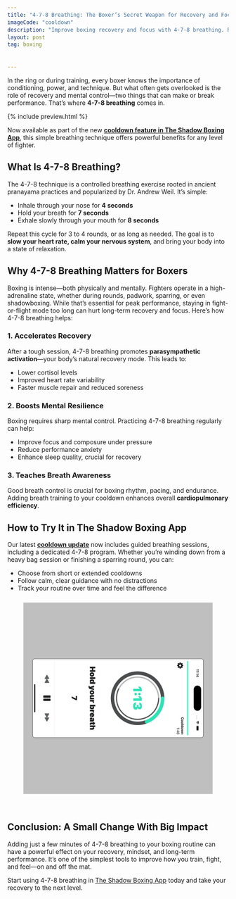 ```yaml
---
title: "4-7-8 Breathing: The Boxer’s Secret Weapon for Recovery and Focus"
imageCode: "cooldown"
description: "Improve boxing recovery and focus with 4-7-8 breathing. Reduce stress, boost performance, and train smarter."
layout: post
tag: boxing


---
```


In the ring or during training, every boxer knows the importance of conditioning, power, and technique. But what often gets overlooked is the role of recovery and mental control—two things that can make or break performance. That’s where **4-7-8 breathing** comes in. 

{% include preview.html %}

Now available as part of the new [**cooldown feature in The Shadow Boxing App**](/cooldown/), this simple breathing technique offers powerful benefits for any level of fighter.

## What Is 4-7-8 Breathing?

The 4-7-8 technique is a controlled breathing exercise rooted in ancient pranayama practices and popularized by Dr. Andrew Weil. It’s simple:

- Inhale through your nose for **4 seconds**
- Hold your breath for **7 seconds**
- Exhale slowly through your mouth for **8 seconds**

Repeat this cycle for 3 to 4 rounds, or as long as needed. The goal is to **slow your heart rate, calm your nervous system**, and bring your body into a state of relaxation.

## Why 4-7-8 Breathing Matters for Boxers

Boxing is intense—both physically and mentally. Fighters operate in a high-adrenaline state, whether during rounds, padwork, sparring, or even shadowboxing. While that’s essential for peak performance, staying in fight-or-flight mode too long can hurt long-term recovery and focus. Here’s how 4-7-8 breathing helps:

### 1. **Accelerates Recovery**

After a tough session, 4-7-8 breathing promotes **parasympathetic activation**—your body’s natural recovery mode. This leads to:

- Lower cortisol levels
- Improved heart rate variability
- Faster muscle repair and reduced soreness

### 2. **Boosts Mental Resilience**

Boxing requires sharp mental control. Practicing 4-7-8 breathing regularly can help:

- Improve focus and composure under pressure
- Reduce performance anxiety
- Enhance sleep quality, crucial for recovery

### 3. **Teaches Breath Awareness**

Good breath control is crucial for boxing rhythm, pacing, and endurance. Adding breath training to your cooldown enhances overall **cardiopulmonary efficiency**.

## How to Try It in The Shadow Boxing App

Our latest [**cooldown update**](/cooldown/) now includes guided breathing sessions, including a dedicated 4-7-8 program. Whether you’re winding down from a heavy bag session or finishing a sparring round, you can:

- Choose from short or extended cooldowns
- Follow calm, clear guidance with no distractions
- Track your routine over time and feel the difference

<div style='text-align: center'><img src='/assets/blog/cooldown_screenshot.png' style='width: 430px;margin: 10px 0px 30px 0px; border: 1px solid #ddd;' alt='Breathing exercise for boxing'/></div>

## Conclusion: A Small Change With Big Impact

Adding just a few minutes of 4-7-8 breathing to your boxing routine can have a powerful effect on your recovery, mindset, and long-term performance. It’s one of the simplest tools to improve how you train, fight, and feel—on and off the mat.

Start using 4-7-8 breathing in [The Shadow Boxing App](/) today and take your recovery to the next level.
